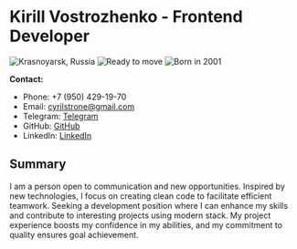 # Kirill Vostrozhenko - Frontend Developer

![Krasnoyarsk, Russia](https://img.shields.io/badge/Location-Krasnoyarsk,%20Russia-blue)
![Ready to move](https://img.shields.io/badge/Status-Ready%20to%20move-green)
![Born in 2001](https://img.shields.io/badge/Born-2001-yellow)

**Contact:**
- Phone: +7 (950) 429-19-70
- Email: cyrilstrone@gmail.com
- Telegram: [Telegram](https://t.me/cyrilstrone)
- GitHub: [GitHub](https://github.com/CyrilStrone)
- LinkedIn: [LinkedIn](https://linkedin.com/in/cyrilstrone)

## Summary
I am a person open to communication and new opportunities. Inspired by new technologies, I focus on creating clean code to facilitate efficient teamwork. Seeking a development position where I can enhance my skills and contribute to interesting projects using modern stack. My project experience boosts my confidence in my abilities, and my commitment to quality ensures goal achievement.
